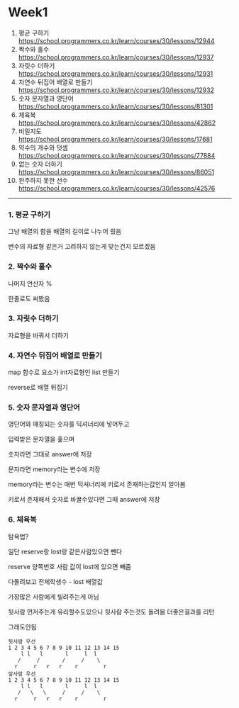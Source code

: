 Week1
=====
1. 평균 구하기
https://school.programmers.co.kr/learn/courses/30/lessons/12944
2. 짝수와 홀수
https://school.programmers.co.kr/learn/courses/30/lessons/12937
3. 자릿수 더하기
https://school.programmers.co.kr/learn/courses/30/lessons/12931
4. 자연수 뒤집어 배열로 만들기
https://school.programmers.co.kr/learn/courses/30/lessons/12932
5. 숫자 문자열과 영단어
https://school.programmers.co.kr/learn/courses/30/lessons/81301
6. 체육복
https://school.programmers.co.kr/learn/courses/30/lessons/42862
7. 비밀지도
https://school.programmers.co.kr/learn/courses/30/lessons/17681
8. 약수의 개수와 덧셈
https://school.programmers.co.kr/learn/courses/30/lessons/77884
9. 없는 숫자 더하기
https://school.programmers.co.kr/learn/courses/30/lessons/86051
10. 완주하지 못한 선수
https://school.programmers.co.kr/learn/courses/30/lessons/42576

***
### 1. 평균 구하기
그냥 배열의 합을 배열의 길이로 나누어 줬음

변수의 자료형 같은거 고려하지 않는게 맞는건지 모르겠음

### 2. 짝수와 홀수
나머지 연산자 %

한줄로도 써봤음

### 3. 자릿수 더하기
자료형을 바꿔서 더하기

### 4. 자연수 뒤집어 배열로 만들기
map 함수로 요소가 int자료형인 list 만들기

reverse로 배열 뒤집기

### 5. 숫자 문자열과 영단어
영단어와 매칭되는 숫자를 딕셔너리에 넣어두고

입력받은 문자열을 훑으며

숫자라면 그대로 answer에 저장

문자라면 memory라는 변수에 저장

memory라는 변수는 매번 딕셔너리에 키로서 존재하는값인지 알아봄

키로서 존재해서 숫자로 바꿀수있다면 그때 answer에 저장

### 6. 체육복
탐욕법?

일단 reserve랑 lost랑 같은사람있으면 뺀다

reserve 양쪽번호 사람 값이 lost에 있으면 빼줌

다돌려보고 전체학생수 - lost 배열값

가장많은 사람에게 빌려주는게 아님

뒷사람 먼저주는게 유리할수도있으니 뒷사람 주는것도 돌려봄 더좋은결과를 리턴

그래도안됨

```
뒷사람 우선
1 2 3 4 5 6 7 8 9 10 11 12 13 14 15
    l l   l       l     l  l
   /     /       /     /    \ 
  r     r   r   r    r        r
앞사람 우선
1 2 3 4 5 6 7 8 9 10 11 12 13 14 15
    l l   l       l     l  l
   /   \   \     /     /    \ 
  r     r   r   r    r        r
```

